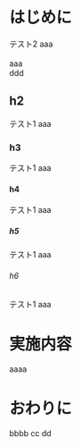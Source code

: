 # はじめに
テスト2
aaa<br>
<br>
aaa<br>
ddd<br>

## h2
テスト1
aaa<br>

### h3
テスト1
aaa<br>
#### h4
テスト1
aaa<br>
##### h5
テスト1
aaa<br>
###### h6
テスト1
aaa<br>
# 実施内容
aaaa


# おわりに
bbbb
cc
dd